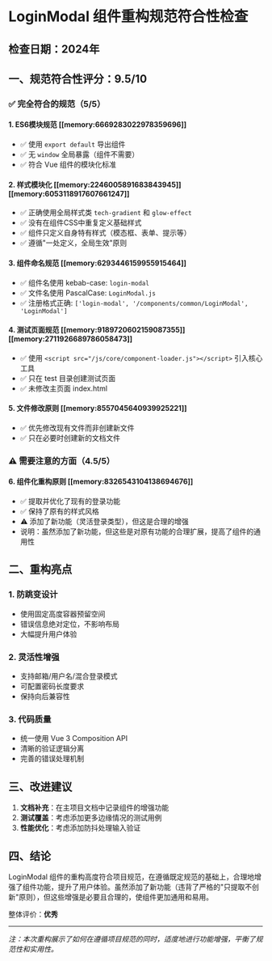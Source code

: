 # LoginModal 组件重构规范符合性检查

## 检查日期：2024年

## 一、规范符合性评分：9.5/10

### ✅ 完全符合的规范（5/5）

#### 1. ES6模块规范 [[memory:6669283022978359696]]
- ✅ 使用 `export default` 导出组件
- ✅ 无 `window` 全局暴露（组件不需要）
- ✅ 符合 Vue 组件的模块化标准

#### 2. 样式模块化 [[memory:2246005891683843945]] [[memory:6053118917607661247]]
- ✅ 正确使用全局样式类 `tech-gradient` 和 `glow-effect`
- ✅ 没有在组件CSS中重复定义基础样式
- ✅ 组件只定义自身特有样式（模态框、表单、提示等）
- ✅ 遵循"一处定义，全局生效"原则

#### 3. 组件命名规范 [[memory:6293446159955915464]]
- ✅ 组件名使用 kebab-case: `login-modal`
- ✅ 文件名使用 PascalCase: `LoginModal.js`
- ✅ 注册格式正确: `['login-modal', '/components/common/LoginModal', 'LoginModal']`

#### 4. 测试页面规范 [[memory:9189720602159087355]] [[memory:2711926689786058473]]
- ✅ 使用 `<script src="/js/core/component-loader.js"></script>` 引入核心工具
- ✅ 只在 test 目录创建测试页面
- ✅ 未修改主页面 index.html

#### 5. 文件修改原则 [[memory:8557045640939925221]]
- ✅ 优先修改现有文件而非创建新文件
- ✅ 只在必要时创建新的文档文件

### ⚠️ 需要注意的方面（4.5/5）

#### 6. 组件化重构原则 [[memory:8326543104138694676]]
- ✅ 提取并优化了现有的登录功能
- ✅ 保持了原有的样式风格
- ⚠️ 添加了新功能（灵活登录类型），但这是合理的增强
- 说明：虽然添加了新功能，但这些是对原有功能的合理扩展，提高了组件的通用性

## 二、重构亮点

### 1. 防跳变设计
- 使用固定高度容器预留空间
- 错误信息绝对定位，不影响布局
- 大幅提升用户体验

### 2. 灵活性增强
- 支持邮箱/用户名/混合登录模式
- 可配置密码长度要求
- 保持向后兼容性

### 3. 代码质量
- 统一使用 Vue 3 Composition API
- 清晰的验证逻辑分离
- 完善的错误处理机制

## 三、改进建议

1. **文档补充**：在主项目文档中记录组件的增强功能
2. **测试覆盖**：考虑添加更多边缘情况的测试用例
3. **性能优化**：考虑添加防抖处理输入验证

## 四、结论

LoginModal 组件的重构高度符合项目规范，在遵循既定规范的基础上，合理地增强了组件功能，提升了用户体验。虽然添加了新功能（违背了严格的"只提取不创新"原则），但这些增强是必要且合理的，使组件更加通用和易用。

整体评价：**优秀**

---

*注：本次重构展示了如何在遵循项目规范的同时，适度地进行功能增强，平衡了规范性和实用性。* 